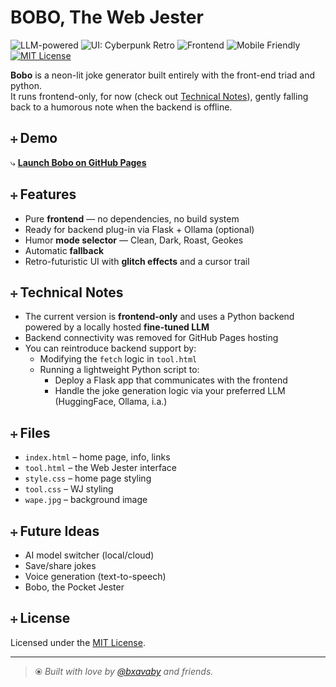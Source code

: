 # BOBO, The Web Jester

![LLM-powered](https://img.shields.io/badge/LLM-powered-orange?style=flat-square)
![UI: Cyberpunk Retro](https://img.shields.io/badge/UI-Cyberpunk%20Retro-ff00ff?style=flat-square)
![Frontend](https://img.shields.io/badge/Frontend-HTML%2FCSS%2FJS-blue?style=flat-square)
![Mobile Friendly](https://img.shields.io/badge/Mobile-Friendly-green?style=flat-square)
[![MIT License](https://img.shields.io/badge/License-MIT-purple?style=flat-square)](LICENSE)

**Bobo** is a neon-lit joke generator built entirely with the front-end triad and python.  
It runs frontend-only, for now (check out [Technical Notes](#+-technical-notes)), gently falling back to a humorous note when the backend is offline.

## ⧾ Demo

⤷ [**Launch Bobo on GitHub Pages**](https://bxavaby.github.io/bobo-wj/)

## ⧾ Features

- Pure **frontend** — no dependencies, no build system
- Ready for backend plug-in via Flask + Ollama (optional)
- Humor **mode selector** — Clean, Dark, Roast, Geokes
- Automatic **fallback**
- Retro-futuristic UI with **glitch effects** and a cursor trail

## ⧾ Technical Notes

- The current version is **frontend-only** and uses a Python backend powered by a locally hosted **fine-tuned LLM**
- Backend connectivity was removed for GitHub Pages hosting
- You can reintroduce backend support by:
  - Modifying the `fetch` logic in `tool.html`
  - Running a lightweight Python script to:
    - Deploy a Flask app that communicates with the frontend
    - Handle the joke generation logic via your preferred LLM (HuggingFace, Ollama, i.a.)

## ⧾ Files

- `index.html` – home page, info, links
- `tool.html` – the Web Jester interface
- `style.css` – home page styling
- `tool.css` – WJ styling
- `wape.jpg` – background image

## ⧾ Future Ideas

- AI model switcher (local/cloud)
- Save/share jokes
- Voice generation (text-to-speech)
- Bobo, the Pocket Jester

## ⧾ License

Licensed under the [MIT License](LICENSE).

---

> ⦿ *Built with love by [@bxavaby](https://github.com/bxavaby) and friends.*
